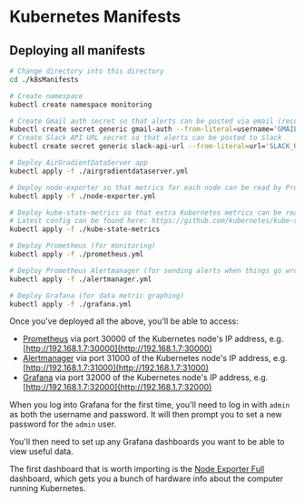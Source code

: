 # Kubernetes Manifests

## Deploying all manifests

```sh
# Change directory into this directory
cd ./k8sManifests

# Create namespace
kubectl create namespace monitoring

# Create Gmail auth secret so that alerts can be posted via email (recommend using an "App Password" instead of real password)
kubectl create secret generic gmail-auth --from-literal=username='GMAIL_EMAIL' --from-literal=password='GMAIL_PASSWORD' --namespace=monitoring
# Create Slack API URL secret so that alerts can be posted to Slack
kubectl create secret generic slack-api-url --from-literal=url='SLACK_URL' --namespace=monitoring

# Deploy AirGradientDataServer app
kubectl apply -f ./airgradientdataserver.yml

# Deploy node-exporter so that metrics for each node can be read by Prometheus
kubectl apply -f ./node-exporter.yml

# Deploy kube-state-metrics so that extra Kubernetes metrics can be read by Prometheus
# Latest config can be found here: https://github.com/kubernetes/kube-state-metrics/tree/master/examples/standard
kubectl apply -f ./kube-state-metrics

# Deploy Prometheus (for monitoring)
kubectl apply -f ./prometheus.yml

# Deploy Prometheus Alertmanager (for sending alerts when things go wrong)
kubectl apply -f ./alertmanager.yml

# Deploy Grafana (for data metric graphing)
kubectl apply -f ./grafana.yml
```

Once you've deployed all the above, you'll be able to access:

* [Prometheus](https://prometheus.io) via port 30000 of the Kubernetes node's IP address, e.g. [http://192.168.1.7:30000](http://192.168.1.7:30000)
* [Alertmanager](https://prometheus.io/docs/alerting/latest/alertmanager/) via port 31000 of the Kubernetes node's IP address, e.g. [http://192.168.1.7:31000](http://192.168.1.7:31000)
* [Grafana](https://grafana.com) via port 32000 of the Kubernetes node's IP address, e.g. [http://192.168.1.7:32000](http://192.168.1.7:32000)

When you log into Grafana for the first time, you'll need to log in with `admin` as both the username and password. It will then prompt you to set a new password for the `admin` user.

You'll then need to set up any Grafana dashboards you want to be able to view useful data.

The first dashboard that is worth importing is the [Node Exporter Full](https://grafana.com/grafana/dashboards/1860) dashboard, which gets you a bunch of hardware info about the computer running Kubernetes.
